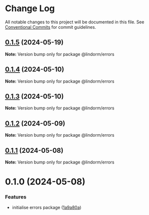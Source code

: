 # Change Log

All notable changes to this project will be documented in this file.
See [Conventional Commits](https://conventionalcommits.org) for commit guidelines.

## [0.1.5](https://github.com/lindorm-io/monorepo/compare/@lindorm/errors@0.1.4...@lindorm/errors@0.1.5) (2024-05-19)

**Note:** Version bump only for package @lindorm/errors

## [0.1.4](https://github.com/lindorm-io/monorepo/compare/@lindorm/errors@0.1.3...@lindorm/errors@0.1.4) (2024-05-10)

**Note:** Version bump only for package @lindorm/errors

## [0.1.3](https://github.com/lindorm-io/monorepo/compare/@lindorm/errors@0.1.2...@lindorm/errors@0.1.3) (2024-05-10)

**Note:** Version bump only for package @lindorm/errors

## [0.1.2](https://github.com/lindorm-io/monorepo/compare/@lindorm/errors@0.1.1...@lindorm/errors@0.1.2) (2024-05-09)

**Note:** Version bump only for package @lindorm/errors

## [0.1.1](https://github.com/lindorm-io/monorepo/compare/@lindorm/errors@0.1.0...@lindorm/errors@0.1.1) (2024-05-08)

**Note:** Version bump only for package @lindorm/errors

# 0.1.0 (2024-05-08)

### Features

- initialise errors package ([1a9a80a](https://github.com/lindorm-io/monorepo/commit/1a9a80a1720304a139991a9d921f6901f7c97329))
